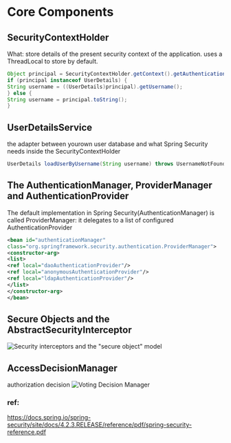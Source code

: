 # Core Components
## SecurityContextHolder
What: store details of the present security context of the application. uses a ThreadLocal to store by default.
```java
Object principal = SecurityContextHolder.getContext().getAuthentication().getPrincipal();
if (principal instanceof UserDetails) {
String username = ((UserDetails)principal).getUsername();
} else {
String username = principal.toString();
}
```

## UserDetailsService
the adapter between yourown user database and what Spring Security needs inside the SecurityContextHolder
```java
UserDetails loadUserByUsername(String username) throws UsernameNotFoundException;
```

## The AuthenticationManager, ProviderManager and AuthenticationProvider
The default implementation in Spring Security(AuthenticationManager) is called ProviderManager: it delegates to a list of configured AuthenticationProvider
```xml
<bean id="authenticationManager"
class="org.springframework.security.authentication.ProviderManager">
<constructor-arg>
<list>
<ref local="daoAuthenticationProvider"/>
<ref local="anonymousAuthenticationProvider"/>
<ref local="ldapAuthenticationProvider"/>
</list>
</constructor-arg>
</bean>
```

## Secure Objects and the AbstractSecurityInterceptor
![Security interceptors and the "secure object" model](https://docs.spring.io/spring-security/site/docs/4.2.3.RELEASE/reference/html/images/security-interception.png)

## AccessDecisionManager
authorization decision
![Voting Decision Manager](https://docs.spring.io/spring-security/site/docs/4.2.3.RELEASE/reference/html/images/access-decision-voting.png)


### ref:
https://docs.spring.io/spring-security/site/docs/4.2.3.RELEASE/reference/pdf/spring-security-reference.pdf